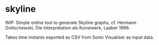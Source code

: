 # skyline

WIP: Simple online tool to generate Skyline graphs, cf. Hermann Gottschewski, Die Interpretation als Kunstwerk, Laaber 1996.

Takes time instants exported as CSV from Sonic Visualiser as input data.
